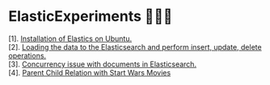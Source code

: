 # ElasticExperiments 👨🏻‍💻

[1]. [Installation of Elastics on Ubuntu. ](https://github.com/AkshaySJadhav/Elastic_Experiments/blob/main/Installing_Elasticsearch.md) <br>
[2]. [Loading the data to the Elasticsearch and perform insert, update, delete operations.](https://github.com/AkshaySJadhav/Elastic_Experiments/blob/main/Importing_data_elasticsearch.md)<br>
[3]. [Concurrency issue with documents in Elasticsearch.](https://github.com/AkshaySJadhav/Elastic_Experiments/blob/main/Dealing%20with%20Concurrency.md)<br>
[4]. [Parent Child Relation with Start Wars Movies](https://github.com/AkshaySJadhav/Elastic_Experiments/blob/main/Parent_Child_Relations.md)
